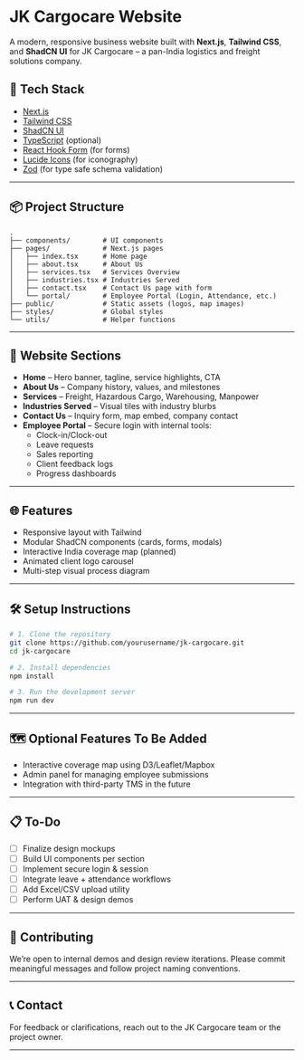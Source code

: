 # JK Cargocare Website

A modern, responsive business website built with **Next.js**, **Tailwind CSS**, and **ShadCN UI** for JK Cargocare – a pan-India logistics and freight solutions company.

## 🚀 Tech Stack

- [Next.js](https://nextjs.org/)
- [Tailwind CSS](https://tailwindcss.com/)
- [ShadCN UI](https://ui.shadcn.com/)
- [TypeScript](https://www.typescriptlang.org/) (optional)
- [React Hook Form](https://react-hook-form.com/) (for forms)
- [Lucide Icons](https://lucide.dev/) (for iconography)
- [Zod](https://zod.dev/) (for type safe schema validation)

---

## 📦 Project Structure

```
.
├── components/        # UI components
├── pages/             # Next.js pages
│   ├── index.tsx      # Home page
│   ├── about.tsx      # About Us
│   ├── services.tsx   # Services Overview
│   ├── industries.tsx # Industries Served
│   ├── contact.tsx    # Contact Us page with form
│   └── portal/        # Employee Portal (Login, Attendance, etc.)
├── public/            # Static assets (logos, map images)
├── styles/            # Global styles
└── utils/             # Helper functions
```

---

## 🧩 Website Sections

- **Home** – Hero banner, tagline, service highlights, CTA
- **About Us** – Company history, values, and milestones
- **Services** – Freight, Hazardous Cargo, Warehousing, Manpower
- **Industries Served** – Visual tiles with industry blurbs
- **Contact Us** – Inquiry form, map embed, company contact
- **Employee Portal** – Secure login with internal tools:
  - Clock-in/Clock-out
  - Leave requests
  - Sales reporting
  - Client feedback logs
  - Progress dashboards

---

## 🌐 Features

- Responsive layout with Tailwind
- Modular ShadCN components (cards, forms, modals)
- Interactive India coverage map (planned)
- Animated client logo carousel
- Multi-step visual process diagram

---

## 🛠️ Setup Instructions

```bash
# 1. Clone the repository
git clone https://github.com/yourusername/jk-cargocare.git
cd jk-cargocare

# 2. Install dependencies
npm install

# 3. Run the development server
npm run dev
```

---

## 🗺️ Optional Features To Be Added

- Interactive coverage map using D3/Leaflet/Mapbox
- Admin panel for managing employee submissions
- Integration with third-party TMS in the future

---

## 📋 To-Do

- [ ] Finalize design mockups
- [ ] Build UI components per section
- [ ] Implement secure login & session
- [ ] Integrate leave + attendance workflows
- [ ] Add Excel/CSV upload utility
- [ ] Perform UAT & design demos

---

## 🤝 Contributing

We’re open to internal demos and design review iterations. Please commit meaningful messages and follow project naming conventions.

---

## 📞 Contact

For feedback or clarifications, reach out to the JK Cargocare team or the project owner.

---
